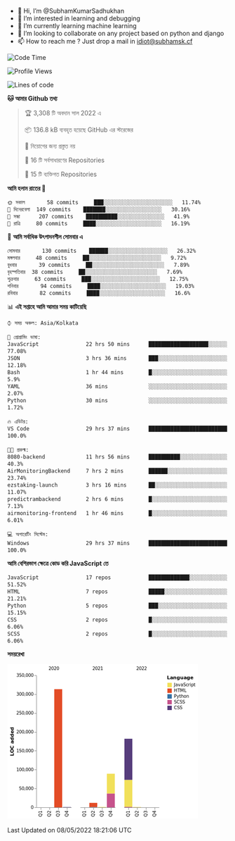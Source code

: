 - 👋 Hi, I’m @SubhamKumarSadhukhan
- 👀 I’m interested in learning and debugging
- 🌱 I’m currently learning machine learning
- 💞️ I’m looking to collaborate on any project based on python and django
- 📫 How to reach me ?
      Just drop a mail in idiot@subhamsk.cf

<!---
SubhamKumarSadhukhan/SubhamKumarSadhukhan is a ✨ special ✨ repository because its `README.md` (this file) appears on your GitHub profile.
You can click the Preview link to take a look at your changes.
--->


<!--START_SECTION:waka-->
![Code Time](http://img.shields.io/badge/Code%20Time-483%20hrs%2023%20mins-blue)

![Profile Views](http://img.shields.io/badge/%E0%A6%AA%E0%A7%8D%E0%A6%B0%E0%A7%8B%E0%A6%AB%E0%A6%BE%E0%A6%87%E0%A6%B2%20%E0%A6%A6%E0%A6%B0%E0%A7%8D%E0%A6%B6%E0%A6%A8-0-blue)

![Lines of code](https://img.shields.io/badge/%E0%A6%B9%E0%A7%8D%E0%A6%AF%E0%A6%BE%E0%A6%B2%E0%A7%8B%20%E0%A6%93%E0%A6%AF%E0%A6%BC%E0%A6%BE%E0%A6%B0%E0%A7%8D%E0%A6%B2%E0%A7%8D%E0%A6%A1%20%E0%A6%A5%E0%A7%87%E0%A6%95%E0%A7%87%20%E0%A6%86%E0%A6%AE%E0%A6%BF%20%E0%A6%B2%E0%A6%BF%E0%A6%96%E0%A7%87%E0%A6%9B%E0%A6%BF-599%20Thousand%20%E0%A6%95%E0%A7%8B%E0%A6%A1%E0%A7%87%E0%A6%B0%20%E0%A6%B2%E0%A6%BE%E0%A6%87%E0%A6%A8-blue)

**🐱 আমার Github তথ্য** 

> 🏆 3,308 টি অবদান সাল 2022 এ
 > 
> 📦 136.8 kB ব্যবহৃত হয়েছে GitHub এর স্টরেজের 
 > 
> 🚫 নিয়োগের জন্য প্রস্তুত নয়
 > 
> 📜 16 টি সর্বসাধারণের Repositories 
 > 
> 🔑 15 টি ব্যক্তিগত Repositories  
 > 
**আমি হলাম রাতের 🦉** 

```text
🌞 সকাল       58 commits     ███░░░░░░░░░░░░░░░░░░░░░░   11.74% 
🌆 দিনেরবেলা  149 commits    ███████░░░░░░░░░░░░░░░░░░   30.16% 
🌃 সন্ধা      207 commits    ██████████░░░░░░░░░░░░░░░   41.9% 
🌙 রাত্রি     80 commits     ████░░░░░░░░░░░░░░░░░░░░░   16.19%

```
📅 **আমি সর্বাধিক উৎপাদনশীল সোমবার এ** 

```text
সোমবার       130 commits    ██████░░░░░░░░░░░░░░░░░░░   26.32% 
মঙ্গলবার     48 commits     ██░░░░░░░░░░░░░░░░░░░░░░░   9.72% 
বুধবার       39 commits     ██░░░░░░░░░░░░░░░░░░░░░░░   7.89% 
বৃহস্পতিবার  38 commits     ██░░░░░░░░░░░░░░░░░░░░░░░   7.69% 
শুক্রবার     63 commits     ███░░░░░░░░░░░░░░░░░░░░░░   12.75% 
শনিবার       94 commits     ████░░░░░░░░░░░░░░░░░░░░░   19.03% 
রবিবার       82 commits     ████░░░░░░░░░░░░░░░░░░░░░   16.6%

```


📊 **এই সপ্তাহে আমি আমার সময় কাটিয়েছি** 

```text
⌚︎ সময় অঞ্চল: Asia/Kolkata

💬 প্রোগ্রামিং ভাষা: 
JavaScript               22 hrs 50 mins      ███████████████████░░░░░░   77.08% 
JSON                     3 hrs 36 mins       ███░░░░░░░░░░░░░░░░░░░░░░   12.18% 
Bash                     1 hr 44 mins        █░░░░░░░░░░░░░░░░░░░░░░░░   5.9% 
YAML                     36 mins             ░░░░░░░░░░░░░░░░░░░░░░░░░   2.07% 
Python                   30 mins             ░░░░░░░░░░░░░░░░░░░░░░░░░   1.72%

🔥 এডিটর: 
VS Code                  29 hrs 37 mins      █████████████████████████   100.0%

🐱‍💻 প্রকল্ম: 
8080-backend             11 hrs 56 mins      ██████████░░░░░░░░░░░░░░░   40.3% 
AirMonitoringBackend     7 hrs 2 mins        ██████░░░░░░░░░░░░░░░░░░░   23.74% 
ezstaking-launch         3 hrs 16 mins       ██░░░░░░░░░░░░░░░░░░░░░░░   11.07% 
predictrambackend        2 hrs 6 mins        █░░░░░░░░░░░░░░░░░░░░░░░░   7.13% 
airmonitoring-frontend   1 hr 46 mins        █░░░░░░░░░░░░░░░░░░░░░░░░   6.01%

💻 অপারেটিং সিস্টেম: 
Windows                  29 hrs 37 mins      █████████████████████████   100.0%

```

**আমি বেশিরভাগ ক্ষেত্রে কোড করি JavaScript তে** 

```text
JavaScript               17 repos            █████████████░░░░░░░░░░░░   51.52% 
HTML                     7 repos             █████░░░░░░░░░░░░░░░░░░░░   21.21% 
Python                   5 repos             ███░░░░░░░░░░░░░░░░░░░░░░   15.15% 
CSS                      2 repos             █░░░░░░░░░░░░░░░░░░░░░░░░   6.06% 
SCSS                     2 repos             █░░░░░░░░░░░░░░░░░░░░░░░░   6.06%

```


**সময়রেখা**

![Chart not found](https://raw.githubusercontent.com/SubhamKumarSadhukhan/SubhamKumarSadhukhan/main/charts/bar_graph.png) 


 Last Updated on 08/05/2022 18:21:06 UTC
<!--END_SECTION:waka-->

